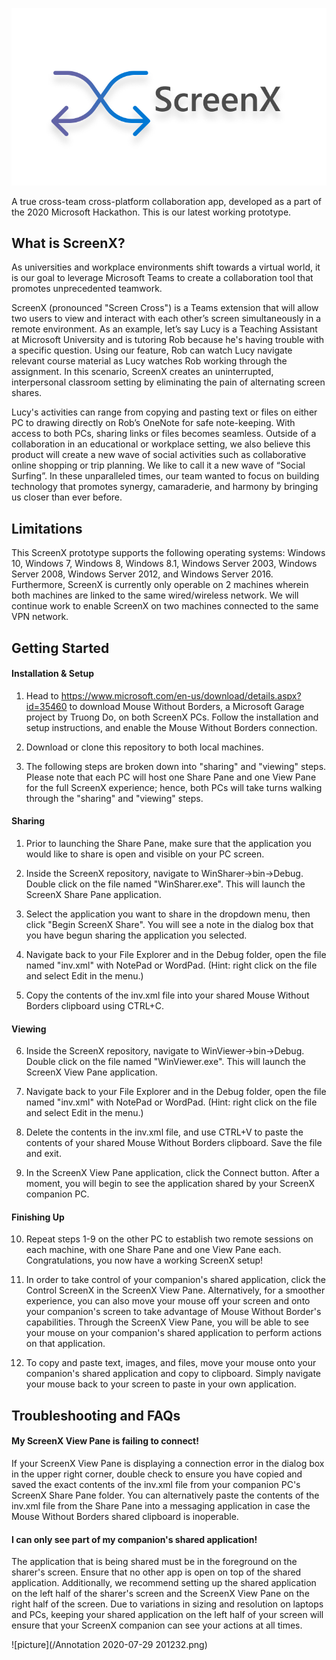![picture](/ScreenX_Logo2.png)

A true cross-team cross-platform collaboration app, developed as a part of the 2020 Microsoft Hackathon. This is our latest working prototype.

## What is ScreenX?

As universities and workplace environments shift towards a virtual world, it is our goal to leverage Microsoft Teams to create a collaboration tool that promotes unprecedented teamwork. 

 

ScreenX (pronounced "Screen Cross") is a Teams extension that will allow two users to view and interact with each other’s screen simultaneously in a remote environment. As an example, let’s say Lucy is a Teaching Assistant at Microsoft University and is tutoring Rob because he's having trouble with a specific question. Using our feature, Rob can watch Lucy navigate relevant course material as Lucy watches Rob working through the assignment. In this scenario, ScreenX creates an uninterrupted, interpersonal classroom setting by eliminating the pain of alternating screen shares. 

 

Lucy's activities can range from copying and pasting text or files on either PC to drawing directly on Rob’s OneNote for safe note-keeping. With access to both PCs, sharing links or files becomes seamless. Outside of a collaboration in an educational or workplace setting, we also believe this product will create a new wave of social activities such as collaborative online shopping or trip planning. We like to call it a new wave of “Social Surfing”. In these unparalleled times, our team wanted to focus on building technology that promotes synergy, camaraderie, and harmony by bringing us closer than ever before. 

## Limitations

This ScreenX prototype supports the following operating systems: Windows 10, Windows 7, Windows 8, Windows 8.1, Windows Server 2003, Windows Server 2008, Windows Server 2012, and Windows Server 2016. Furthermore, ScreenX is currently only operable on 2 machines wherein both machines are linked to the same wired/wireless network. We will continue work to enable ScreenX on two machines connected to the same VPN network.


## Getting Started
#### Installation & Setup

1. Head to https://www.microsoft.com/en-us/download/details.aspx?id=35460 to download Mouse Without Borders, a Microsoft Garage project by Truong Do, on both ScreenX PCs. Follow the installation and setup instructions, and enable the Mouse Without Borders connection.

2. Download or clone this repository to both local machines.

3. The following steps are broken down into "sharing" and "viewing" steps. Please note that each PC will host one Share Pane and one View Pane for the full ScreenX experience; hence, both PCs will take turns walking through the "sharing" and "viewing" steps.

#### Sharing
1. Prior to launching the Share Pane, make sure that the application you would like to share is open and visible on your PC screen.

2. Inside the ScreenX repository, navigate to WinSharer->bin->Debug. Double click on the file named "WinSharer.exe". This will launch the ScreenX Share Pane application.

3. Select the application you want to share in the dropdown menu, then click "Begin ScreenX Share". You will see a note in the dialog box that you have begun sharing the application you selected.

4. Navigate back to your File Explorer and in the Debug folder, open the file named "inv.xml" with NotePad or WordPad. (Hint: right click on the file and select Edit in the menu.)

5. Copy the contents of the inv.xml file into your shared Mouse Without Borders clipboard using CTRL+C.

#### Viewing
6. Inside the ScreenX repository, navigate to WinViewer->bin->Debug. Double click on the file named "WinViewer.exe". This will launch the ScreenX View Pane application.

7. Navigate back to your File Explorer and in the Debug folder, open the file named "inv.xml" with NotePad or WordPad. (Hint: right click on the file and select Edit in the menu.)

8. Delete the contents in the inv.xml file, and use CTRL+V to paste the contents of your shared Mouse Without Borders clipboard. Save the file and exit.

9. In the ScreenX View Pane application, click the Connect button. After a moment, you will begin to see the application shared by your ScreenX companion PC.

#### Finishing Up
10. Repeat steps 1-9 on the other PC to establish two remote sessions on each machine, with one Share Pane and one View Pane each. Congratulations, you now have a working ScreenX setup!

11. In order to take control of your companion's shared application, click the Control ScreenX in the ScreenX View Pane. Alternatively, for a smoother experience, you can also move your mouse off your screen and onto your companion's screen to take advantage of Mouse Without Border's capabilities. Through the ScreenX View Pane, you will be able to see your mouse on your companion's shared application to perform actions on that application.

12. To copy and paste text, images, and files, move your mouse onto your companion's shared application and copy to clipboard. Simply navigate your mouse back to your screen to paste in your own application.

## Troubleshooting and FAQs
#### My ScreenX View Pane is failing to connect!
If your ScreenX View Pane is displaying a connection error in the dialog box in the upper right corner, double check to ensure you have copied and saved the exact contents of the inv.xml file from your companion PC's ScreenX Share Pane folder. You can alternatively paste the contents of the inv.xml file from the Share Pane into a messaging application in case the Mouse Without Borders shared clipboard is inoperable.

#### I can only see part of my companion's shared application!
The application that is being shared must be in the foreground on the sharer's screen. Ensure that no other app is open on top of the shared application. Additionally, we recommend setting up the shared application on the left half of the sharer's screen and the ScreenX View Pane on the right half of the screen. Due to variations in sizing and resolution on laptops and PCs, keeping your shared application on the left half of your screen will ensure that your ScreenX companion can see your actions at all times.

![picture](/Annotation 2020-07-29 201232.png)
